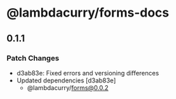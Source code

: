 # @lambdacurry/forms-docs

## 0.1.1

### Patch Changes

- d3ab83e: Fixed errors and versioning differences
- Updated dependencies [d3ab83e]
  - @lambdacurry/forms@0.0.2
